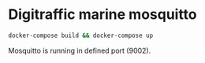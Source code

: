 # Digitraffic marine mosquitto

````bash
docker-compose build && docker-compose up
````

Mosquitto is running in defined port (9002).